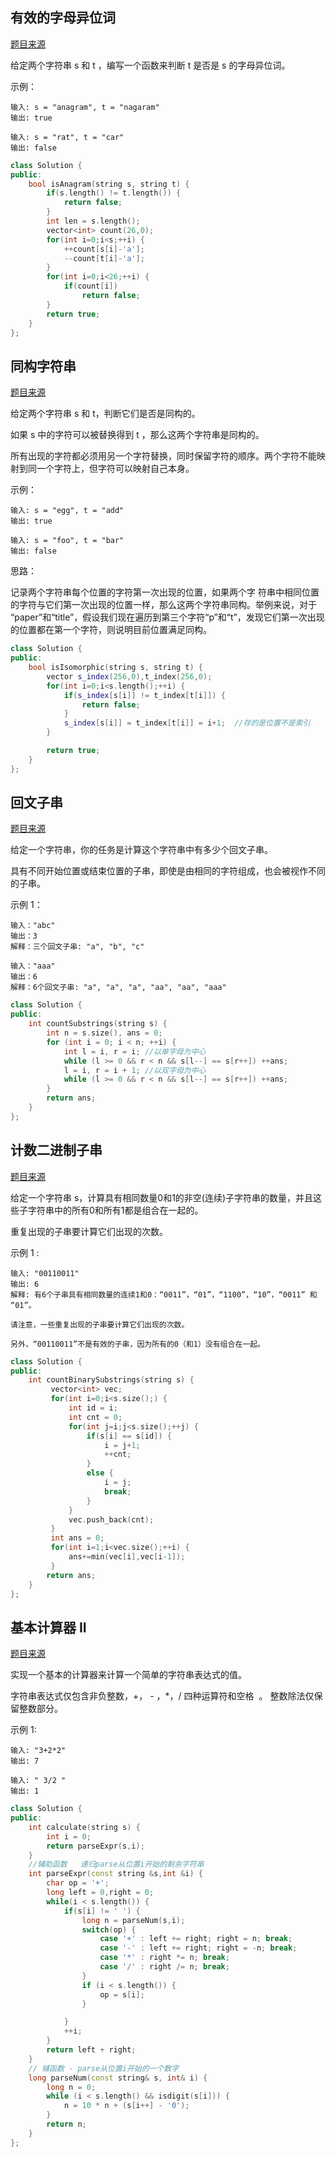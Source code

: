 ## 有效的字母异位词
[题目来源](https://leetcode-cn.com/problems/valid-anagram/)

给定两个字符串 s 和 t ，编写一个函数来判断 t 是否是 s 的字母异位词。

示例：
```
输入: s = "anagram", t = "nagaram"
输出: true

输入: s = "rat", t = "car"
输出: false
```
```cpp
class Solution {
public:
    bool isAnagram(string s, string t) {
        if(s.length() != t.length()) {
            return false;
        }
        int len = s.length();
        vector<int> count(26,0);
        for(int i=0;i<s;++i) {
            ++count[s[i]-'a'];
            --count[t[i]-'a'];
        }
        for(int i=0;i<26;++i) {
            if(count[i])
                return false;
        }
        return true;
    }
};
```

## 同构字符串
[题目来源](https://leetcode-cn.com/problems/isomorphic-strings/)

给定两个字符串 s 和 t，判断它们是否是同构的。

如果 s 中的字符可以被替换得到 t ，那么这两个字符串是同构的。

所有出现的字符都必须用另一个字符替换，同时保留字符的顺序。两个字符不能映射到同一个字符上，但字符可以映射自己本身。

示例：
```
输入: s = "egg", t = "add"
输出: true

输入: s = "foo", t = "bar"
输出: false
```

思路：

记录两个字符串每个位置的字符第一次出现的位置，如果两个字 符串中相同位置的字符与它们第一次出现的位置一样，那么这两个字符串同构。举例来说，对于 “paper”和“title”，假设我们现在遍历到第三个字符“p”和“t”，发现它们第一次出现的位置都在第一个字符，则说明目前位置满足同构。

```cpp
class Solution {
public:
    bool isIsomorphic(string s, string t) {
        vector s_index(256,0),t_index(256,0);
        for(int i=0;i<s.length();++i) {
            if(s_index[s[i]] != t_index[t[i]]) {
                return false;
            }
            s_index[s[i]] = t_index[t[i]] = i+1;  //存的是位置不是索引
        }

        return true;
    }
};
```

##  回文子串
[题目来源](https://leetcode-cn.com/problems/palindromic-substrings/)

给定一个字符串，你的任务是计算这个字符串中有多少个回文子串。

具有不同开始位置或结束位置的子串，即使是由相同的字符组成，也会被视作不同的子串。 

示例 1：
```
输入："abc"
输出：3
解释：三个回文子串: "a", "b", "c"

输入："aaa"
输出：6
解释：6个回文子串: "a", "a", "a", "aa", "aa", "aaa"
```
```cpp
class Solution {
public:
    int countSubstrings(string s) {
        int n = s.size(), ans = 0;
        for (int i = 0; i < n; ++i) {
            int l = i, r = i; //以单字母为中心
            while (l >= 0 && r < n && s[l--] == s[r++]) ++ans;
            l = i, r = i + 1; //以双字母为中心
            while (l >= 0 && r < n && s[l--] == s[r++]) ++ans;
        }
        return ans;
    }
};
```

## 计数二进制子串
[题目来源](https://leetcode-cn.com/problems/count-binary-substrings/)

给定一个字符串 s，计算具有相同数量0和1的非空(连续)子字符串的数量，并且这些子字符串中的所有0和所有1都是组合在一起的。

重复出现的子串要计算它们出现的次数。

示例 1 :
```
输入: "00110011"
输出: 6
解释: 有6个子串具有相同数量的连续1和0：“0011”，“01”，“1100”，“10”，“0011” 和 “01”。

请注意，一些重复出现的子串要计算它们出现的次数。

另外，“00110011”不是有效的子串，因为所有的0（和1）没有组合在一起。
```
```cpp
class Solution {
public:
    int countBinarySubstrings(string s) {
         vector<int> vec;
         for(int i=0;i<s.size();) {
             int id = i;
             int cnt = 0;
             for(int j=i;j<s.size();++j) {
                 if(s[i] == s[id]) {
                     i = j+1;
                     ++cnt;
                 }
                 else {
                     i = j;
                     break;
                 }
             } 
             vec.push_back(cnt);
         }
         int ans = 0;
         for(int i=1;i<vec.size();++i) {
             ans+=min(vec[i],vec[i-1]);
         }
        return ans;
    }
};
```

## 基本计算器 II
[题目来源](https://leetcode-cn.com/problems/basic-calculator-ii/)

实现一个基本的计算器来计算一个简单的字符串表达式的值。

字符串表达式仅包含非负整数，+， - ，*，/ 四种运算符和空格  。 整数除法仅保留整数部分。

示例 1:
```
输入: "3+2*2"
输出: 7

输入: " 3/2 "
输出: 1
```
```cpp
class Solution {
public:
    int calculate(string s) {
        int i = 0;
        return parseExpr(s,i);
    }
    //辅助函数   递归parse从位置i开始的剩余字符串
    int parseExpr(const string &s,int &i) {
        char op = '+';
        long left = 0,right = 0;
        while(i < s.length()) {
            if(s[i] != ' ') {
                long n = parseNum(s,i);
                switch(op) {
                    case '+' : left += right; right = n; break;
                    case '-' : left += right; right = -n; break;
                    case '*' : right *= n; break;
                    case '/' : right /= n; break;
                }
                if (i < s.length()) {
                    op = s[i]; 
                }

            }
            ++i;
        }
        return left + right;
    }
    // 辅函数 - parse从位置i开始的一个数字 
    long parseNum(const string& s, int& i) {
        long n = 0;
        while (i < s.length() && isdigit(s[i])) {
            n = 10 * n + (s[i++] - '0');
        }
        return n; 
    }
};
```